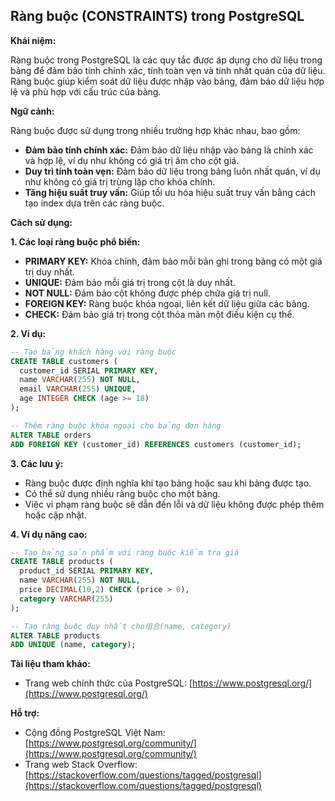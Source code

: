 ## Ràng buộc (CONSTRAINTS) trong PostgreSQL

**Khái niệm:**

Ràng buộc trong PostgreSQL là các quy tắc được áp dụng cho dữ liệu trong bảng để đảm bảo tính chính xác, tính toàn vẹn và tính nhất quán của dữ liệu. Ràng buộc giúp kiểm soát dữ liệu được nhập vào bảng, đảm bảo dữ liệu hợp lệ và phù hợp với cấu trúc của bảng.

**Ngữ cảnh:**

Ràng buộc được sử dụng trong nhiều trường hợp khác nhau, bao gồm:

- **Đảm bảo tính chính xác:** Đảm bảo dữ liệu nhập vào bảng là chính xác và hợp lệ, ví dụ như không có giá trị âm cho cột giá.
- **Duy trì tính toàn vẹn:** Đảm bảo dữ liệu trong bảng luôn nhất quán, ví dụ như không có giá trị trùng lặp cho khóa chính.
- **Tăng hiệu suất truy vấn:** Giúp tối ưu hóa hiệu suất truy vấn bằng cách tạo index dựa trên các ràng buộc.

**Cách sử dụng:**

**1. Các loại ràng buộc phổ biến:**

- **PRIMARY KEY:** Khóa chính, đảm bảo mỗi bản ghi trong bảng có một giá trị duy nhất.
- **UNIQUE:** Đảm bảo mỗi giá trị trong cột là duy nhất.
- **NOT NULL:** Đảm bảo cột không được phép chứa giá trị null.
- **FOREIGN KEY:** Ràng buộc khóa ngoại, liên kết dữ liệu giữa các bảng.
- **CHECK:** Đảm bảo giá trị trong cột thỏa mãn một điều kiện cụ thể.

**2. Ví dụ:**

```sql
-- Tạo bảng khách hàng với ràng buộc
CREATE TABLE customers (
  customer_id SERIAL PRIMARY KEY,
  name VARCHAR(255) NOT NULL,
  email VARCHAR(255) UNIQUE,
  age INTEGER CHECK (age >= 18)
);

-- Thêm ràng buộc khóa ngoại cho bảng đơn hàng
ALTER TABLE orders
ADD FOREIGN KEY (customer_id) REFERENCES customers (customer_id);
```

**3. Các lưu ý:**

- Ràng buộc được định nghĩa khi tạo bảng hoặc sau khi bảng được tạo.
- Có thể sử dụng nhiều ràng buộc cho một bảng.
- Việc vi phạm ràng buộc sẽ dẫn đến lỗi và dữ liệu không được phép thêm hoặc cập nhật.

**4. Ví dụ nâng cao:**

```sql
-- Tạo bảng sản phẩm với ràng buộc kiểm tra giá
CREATE TABLE products (
  product_id SERIAL PRIMARY KEY,
  name VARCHAR(255) NOT NULL,
  price DECIMAL(10,2) CHECK (price > 0),
  category VARCHAR(255)
);

-- Tạo ràng buộc duy nhất cho组合(name, category)
ALTER TABLE products
ADD UNIQUE (name, category);
```

**Tài liệu tham khảo:**

- Trang web chính thức của PostgreSQL: [https://www.postgresql.org/](https://www.postgresql.org/)

**Hỗ trợ:**

- Cộng đồng PostgreSQL Việt Nam: [https://www.postgresql.org/community/](https://www.postgresql.org/community/)
- Trang web Stack Overflow: [https://stackoverflow.com/questions/tagged/postgresql](https://stackoverflow.com/questions/tagged/postgresql)
